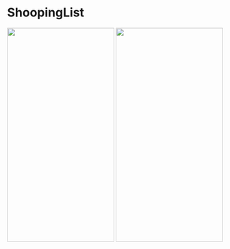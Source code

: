 # ShoopingList

<img src="https://user-images.githubusercontent.com/80398950/146529265-217ba07f-79d3-48cc-9d75-620a72d135d2.png" width="250" height="500" />

<img src="https://user-images.githubusercontent.com/80398950/146529278-5a757eb8-0c49-47f1-b9a8-b934a5d1cb78.png" width="250" height="500" />
